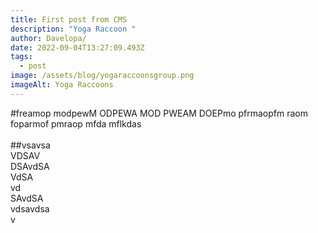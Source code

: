 ```yaml
---
title: First post from CMS
description: "Yoga Raccoon "
author: Davelopa/
date: 2022-09-04T13:27:09.493Z
tags:
  - post
image: /assets/blog/yogaraccoonsgroup.png
imageAlt: Yoga Raccoons
---
```

#freamop modpewM ODPEWA MOD PWEAM DOEPmo pfrmaopfm raom foparmof pmraop mfda mflkdas \
\
##v﻿savsa\
V﻿DSAV\
D﻿SAvdSA\
V﻿dSA\
v﻿d\
S﻿AvdSA\
v﻿dsavdsa\
v